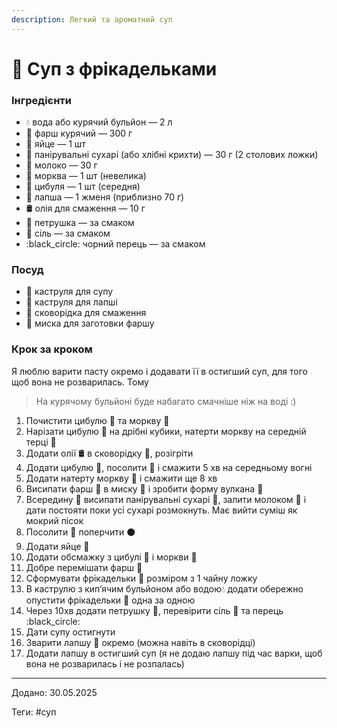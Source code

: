 ```yaml
---
description: Легкий та ароматний суп
---
```


# 🍜 Суп з фрікадельками

### Інгредієнти

* 💧 вода або курячий бульйон — 2 л
* 🍗 фарш курячий — 300 г
* 🥚 яйце — 1 шт
* 🍞 панірувальні сухарі (або хлібні крихти) — 30 г (2 столових ложки)
* 🥛 молоко — 30 г
* 🥕 морква — 1 шт (невелика)
* 🧅 цибуля — 1 шт (середня)
* 🍝 лапша — 1 жменя (приблизно 70 г)
* 🛢️ олія для смаження — 10 г
* 🌿 петрушка — за смаком
* 🧂 сіль — за смаком
* :black\_circle: чорний перець — за смаком

### Посуд

* 🍲 каструля для супу
* 🍲 каструля для лапші
* 🍳 сковорідка для смаження
* 🥣 миска для заготовки фаршу

### Крок за кроком



Я люблю варити пасту окремо і додавати її в остигший суп, для того щоб вона не розварилась. Тому&#x20;

> На курячому бульйоні буде набагато смачніше ніж на воді :)

1. Почистити цибулю 🧅 та моркву 🥕
2. Нарізати цибулю 🧅 на дрібні кубики, натерти моркву на середній терці 🥕
3. Додати олії 🛢️ в сковорідку 🍳, розігріти
4. Додати цибулю 🧅, посолити 🧂 і смажити 5 хв на середньому вогні
5. Додати натерту моркву 🥕 і смажити ще 8 хв
6. Висипати фарш 🍗 в миску 🥣 і зробити форму вулкана 🌋
7. Всередину 🌋 висипати панірувальні сухарі 🍞, залити молоком 🥛 і дати постояти поки усі сухарі розмокнуть. Має вийти суміш як мокрий пісок
8. Посолити 🧂 поперчити ⚫&#x20;
9. Додати яйце 🥚
10. Додати обсмажку з цибулі 🧅 і моркви 🥕
11. Добре перемішати фарш 🍗
12. Сформувати фрікадельки 🧆 розміром з 1 чайну ложку
13. В каструлю з кипʼячим бульйоном або водою💧 додати обережно опустити фрікадельки 🧆 одна за одною
14. Через 10хв додати петрушку 🌿, перевірити сіль 🧂 та перець :black\_circle:
15. Дати супу остигнути
16. Зварити лапшу 🍝 окремо (можна навіть в сковорідці)
17. Додати лапшу в остигший суп (я не додаю лапшу під час варки, щоб вона не розварилась і не розпалась)



***

Додано: 30.05.2025

Теги: #суп
